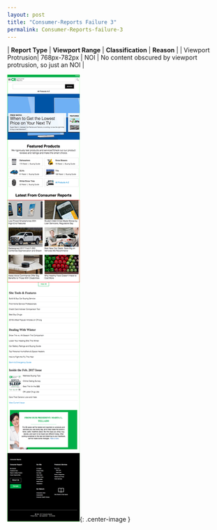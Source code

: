 ```yaml
---
layout: post
title: "Consumer-Reports Failure 3"
permalink: Consumer-Reports-failure-3
---
```

| **Report Type** | **Viewport Range** | **Classification** | **Reason** |
| Viewport Protrusion| 768px-782px | NOI | No content obscured by viewport protrusion, so just an NOI | 

![Screenshot of the fault](assets/images/Consumer-Reports/fault3/viewportOverflowWidth775.png){: .center-image }